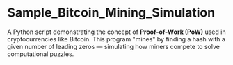 # Sample_Bitcoin_Mining_Simulation
A Python script demonstrating the concept of **Proof-of-Work (PoW)** used in cryptocurrencies like Bitcoin.   This program "mines" by finding a hash with a given number of leading zeros — simulating how miners compete to solve computational puzzles.
